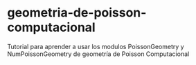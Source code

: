# geometria-de-poisson-computacional
Tutorial para aprender a usar los modulos PoissonGeometry y NumPoissonGeometry de geometría de Poisson Computacional
